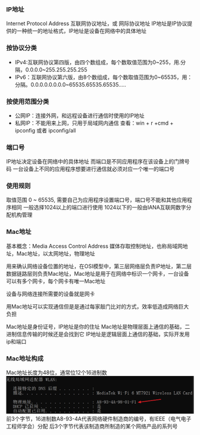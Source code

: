 ### IP地址
Internet Protocol Address
互联网协议地址，或 网际协议地址
IP地址是IP协议提供的一种统一的地址格式，IP地址是设备在网络中的具体地址

### 按协议分类
- IPv4:互联网协议第四版，由四个数组成，每个数取值范围为0~255，用.分隔，0.0.0.0~255.255.255.255
- IPv6：互联网协议第六版，由8个数组成，每个数取值范围为0~65535，用：分隔。0.0.0.0.0.0.0.0~65535.65535.65535.....
### 按使用范围分类
- 公网IP：连接外网，和远程设备进行通信时使用的IP地址
- 私网IP：不能用来上网，只用于局域网内通信
  查看：win + r +cmd + ipconfig 或者 ipconfig/all

### 端口号
IP地址决定设备在网络中的具体地址
而端口是不同应用程序在该设备上的门牌号码
一台设备上不同的应用程序想要进行通信就必须对应一个唯一的端口号

### 使用规则
取值范围 0 ~ 65535,
需要自己为应用程序设置端口号，端口号不能和其他应用程序相同
一般选择1024以上的端口进行使用
1024以下的一般由IANA互联网数字分配机构管理

### Mac地址 
基本概念：Media Access Control Address
媒体存取控制地址，也称局域网地址，Mac地址，以太网地址，物理地址

用来确认网络设备位置的地址，在OSI模型中，第三层网络层负责IP地址，第二层数据链路层则负责Mac地址，Mac地址是用于在网络中标识一个网卡，一台设备可以有多个网卡，每个网卡有唯一Mac地址

设备与网络连接所需要的设备就是网卡

用Mac地址可以实现通信但是是通过每家敲门比对的方式，效率低造成网络巨大负担

Mac地址是身份证号，IP地址是你的住址
Mac地址是物理层面上通信的基础，二进制信息传输的时候还是会找到它
IP地址是逻辑层面上通信的基础，实际开发用ip和端口
### Mac地址构成
Mac地址长度为48位，通常位12个16进制数
![](../../img/beishang20250217154437940.png)
前3个字节，16进制数A8-93-4A代表网络硬件制造商的编号，有IEEE（电气电子工程师学会）分配
后3个字节代表该制造商所制造的某个网络产品的系列号
